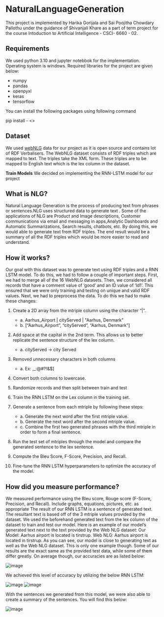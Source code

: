 # NaturalLanguageGeneration

This project is implemented by Harika Gorijala and Sai Poojitha Chowdary Pallothu under the guidance of Shivanjali Khare as a part of term project for the course Intoduction to Artificial Intelligence - CSCI- 6660 - 02.

## Requirements
We used python 3.10 and jupyter notebbok for the implementation. Operating system is windows. Required libraries for the project are given below:

- numpy
- pandas
- openpyxl
- keras
- tensorflow

You can install the following packages using following command

pip install - <<packageName>>

## Dataset
We used [webNLG](https://gitlab.com/shimorina/webnlg-dataset) data for our project as it is open source and contains lot of RDF Verbalisers.
The WebNLG dataset consists of RDF triples which are mapped to text. The triples take the XML form. These triples are to be mapped to English text which is the lex column in the dataset.

  **Train Models**
We decided on implementing the RNN-LSTM model for our project

## What is NLG?
 
Natural Language Generation is the process of producing text from phrases or sentences.NLG uses structured data to generate text . Some of the applications of NLG are Product and Image descriptions, Customer communications via email and messaging in apps,Analytic Dashboards and Automatic Summarizations, Search results, chatbots, etc. By doing this, we would able to generate text from RDF triples. The end result would be a summary of all the RDF triples which would be more 
easier to read and understand.


## How it works?
 
Our goal with this dataset was to generate text using RDF triples and a RNN LSTM model. To do this, we had to follow a couple of important steps. First, we had to merge all of the 16 WebNLG datasets. Then, we considered all records that have a comment value of ‘good’ and an ID value of ‘Id1’. This ensured that we were only training and testing on unique and valid 
RDF values. Next, we had to preprocess the data. To do this we had to make these changes:
	
1.	Create a 2D array from the mtriple column using the character “|”. 
     - a.	Aarhus_Airport | cityServed | "Aarhus, Denmark"
     - b.	[“Aarhus_Airport”, “cityServed”, “Aarhus, Denmark”]
2.	Add space at the capital in the 2nd term. This allows us to better replicate the sentence structure of the lex column.
     - a.	cityServed -> city Served
3.	Removed unnecessary characters in both columns
     - a.	Ex: ,_:@#?!&$]
4.	Convert both columns to lowercase.
5.	Randomize records and then split between train and test
6.	Train the RNN LSTM on the Lex column in the training set.
7.	Generate a sentence from each mtriple by following these steps:
     - a.	Generate the next word after the first mtriple value.
     - b.	Generate the next word after the second mtriple value.
     - c.	Combine the first two generated phrases with the third mtriple in order to form a final sentence.

8.	Run the test set of mtriples through the model and compare the generated sentence to the lex sentence. 
9.	Compute the Bleu Score, F-Score, Precision, and Recall.
10.	Fine-tune the RNN LSTM hyperparameters to optimize the accuracy of the model.
 
## How did you measure performance? 

We measured performance using the Bleu score, Rouge score (F-Score, Precision, and Recall).
Include graphs, equations, pictures, etc. as appropriate
The result of our RNN LSTM is a sentence of generated text. The resultant text is based off of the 3 mtriple values provided by the dataset. We used the beforehand generated text from the lex column of the dataset to train and test our model. Here is an example of our model’s generated text next to the text provided by the Web NLG dataset:
Our Model:
Aarhus airport is located is tirstrup.
Web NLG:
Aarhus airport is located in tirstrup.
As you can see, our model is close to generating text as well as the Web NLG dataset. This is only one example though. Some of our results are the exact same as the provided test data, while some of them differ greatly. On average though, our accuracies are as listed below:
	
 ![image](https://user-images.githubusercontent.com/52190564/166804959-b7d7d831-bf37-4f23-a82f-cc8e0fa260ef.png)
	
We achieved this level of accuracy by utilizing the below RNN LSTM:
	
 ![image](https://user-images.githubusercontent.com/52190564/166805216-dab2fdb6-276c-46db-b36a-b7fbb9bc9ee1.png)
 ![image](https://user-images.githubusercontent.com/52190564/166805304-6bc620de-98b1-4732-80db-b73180ade6f6.png)

With the sentences we generated from this model, we were also able to create a summary of the sentences. You will find this below:
	
 ![image](https://user-images.githubusercontent.com/52190564/166805392-775a95bb-5fee-4a1a-b0f2-ae72dcf79259.png)

 



